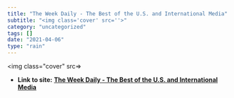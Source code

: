 ```yaml
---
title: "The Week Daily - The Best of the U.S. and International Media"
subtitle: "<img class='cover' src=''>"
category: "uncategorized"
tags: []
date: "2021-04-06"
type: "rain"
---
```

<img class="cover" src=>


* **Link to site:** **[The Week Daily - The Best of the U.S. and International Media](http://www.theweekdaily.com)**